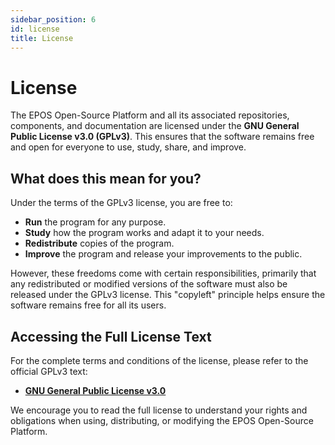 ```yaml
---
sidebar_position: 6
id: license
title: License
---
```


# License

The EPOS Open-Source Platform and all its associated repositories, components, and documentation are licensed under the **GNU General Public License v3.0 (GPLv3)**. This ensures that the software remains free and open for everyone to use, study, share, and improve.

## What does this mean for you?

Under the terms of the GPLv3 license, you are free to:

*   **Run** the program for any purpose.
*   **Study** how the program works and adapt it to your needs.
*   **Redistribute** copies of the program.
*   **Improve** the program and release your improvements to the public.

However, these freedoms come with certain responsibilities, primarily that any redistributed or modified versions of the software must also be released under the GPLv3 license. This "copyleft" principle helps ensure the software remains free for all its users.

## Accessing the Full License Text

For the complete terms and conditions of the license, please refer to the official GPLv3 text:

*   **[GNU General Public License v3.0](https://www.gnu.org/licenses/gpl-3.0.html)**

We encourage you to read the full license to understand your rights and obligations when using, distributing, or modifying the EPOS Open-Source Platform.